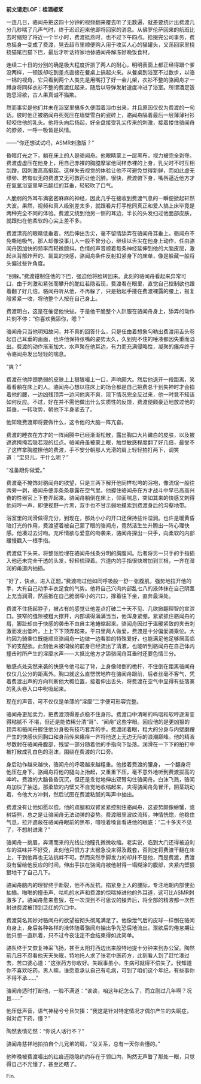 **前文请走LOF：桂酒椒浆**





一连几日，骆闻舟把这四十分钟的视频翻来覆去听了无数遍，就差要统计出费渡几分几秒喘了几声气时，终于迟迟迎来他即将回家的消息。从佛罗伦萨回来的航班比去时缩短了将近一个半小时，费渡抵燕时，也不过下午四点。拾掇完公司事务，费总摇身一变成了费渡，晃去超市里顺便购入用于收买人心的猫罐头，又荡回家里挠挠猫尾巴猫下巴，最后才听话持家地替骆闻舟解冻好晚饭食材。



连续二十日的分别的确是极大程度折损了两人的耐心，明明表面上都正经得跟个爹没两样，一顿饭却吃到差点直接在餐桌上搞起火来。从餐桌到浴室不过数步，以骆一锅的视角，它只看到两个人类先是用嘴打了好一会儿架，衣衫不整的骆闻舟才一蹲身将同样衣衫不整的费渡扛起来，随后以导弹发射速度冲进了浴室。所谓酒足饭饱思淫欲，古人果真诚不猫欺。



然而事实是他们并未在浴室里搞多久便围着浴巾出来，并且原因仅仅为费渡的一句话。彼时他正被骆闻舟死死压在墙壁雪白的瓷砖上，骆闻舟隔着最后一层薄薄衬衫轻咬住他的乳头。他将头向后扬起，好全盘接受乳尖传来的刺激，接着搂住骆闻舟的脖颈，一呼一吸皆是风情。



——“你还想试试吗，ASMR刺激版？”



昏暗灯光之下，躺在床上的人是骆闻舟。他眼睛蒙上一层黑布，视力被完全剥夺。费渡虚虚压在他身上，用自己赤裸的胸膛摩挲他同样赤裸的上身，乳尖时不时互相刮蹭，因刺激高高挺起。这样失去视觉的体验让他不可避免觉得新鲜，而如此虚无缥缈、若有似无的费渡又无可救药让他沉醉。很快，费渡俯下身，嘴唇逼近他方才在氤氲浴室里早已翻红的耳垂，轻轻吹了口气。



人脆弱的外耳布满密密麻麻的神经，因此几乎在接收到费渡气息的一瞬便掀起轩然大波。果然，视频和真人级别差太多，就跟看片打手枪同真正和爱人搞上床毕竟是两种完全不同的体验。费渡又绕到他另一侧的耳边，半长的头发扫过他面部皮肤，就跟扫在他柔软的心尖上差不多。



费渡漂亮的眼睛低垂着，然后伸出舌尖，毫不留情舔弄在骆闻舟耳垂上。骆闻舟不免嘶地吸气，那人却像没事儿人一般不曾分心，继续以舌尖在他身上动作，任由骆闻舟因加快的频率而轻微颤抖。色情的声音顺着每条神经延伸到他的大脑皮层，激起从背部炸开的、氤氲的快感，骆闻舟条件反射扣紧身下的床单，像是躲藏一般将头偏过些许角度。



“别躲。”费渡钳制住他的下巴，强迫他将脸转回来。此刻的骆闻舟看起来异常可口，由于刺激和紧张而攀升的酡红若隐若现，费渡看在眼里，直觉自己控制欲也跟着翻了好几倍。骆闻舟听从他，不再躲了，只是抬起手搂在费渡裸露的腰上，报复般紧紧一收，将他整个人按在自己身上。



费渡明白，这是在催促他快些。于是他干脆整个人趴服在骆闻舟身上，舔弄的动作片刻不停：“你喜欢我舔你，嗯？”



骆闻舟只当他明知故问，并不真的回答什么，只是任由着想象勾勒出费渡用舌头卷起自己耳垂的画面，也许他保持张嘴的姿势太久，久到兜不住的唾液都因失重而溢出。费渡的动作渐渐加大，水声聚在他耳边，有力而充满侵略性，凝聚的瘙痒终于令骆闻舟发出轻轻的喘息。



“爽？”



费渡在他脖颈脆弱的皮肤上上狠狠嘬上一口，声响颇大。然后他退开一段距离，笑着看躺在床上的人。骆闻舟心想以往床上的场合都是自己把费总干到失神时才会掐着他的腰，一边凶残顶弄一边问他爽不爽，现下情况完全反过来，他一时竟不知该如何反应。不过，好在并不需他做出什么实质性的反馈，费渡便颇豪迈地放过他的耳垂，一转攻势，朝他下半身挲去了。



他知晓费渡即将要做什么，这令他的大脑一阵亢奋。



费渡的睡衣在方才的一阵闹腾中已经渐渐松散，露出胸口大片嫩白的皮肤，以及被遮遮掩掩若隐若现的红点。骆闻舟虽被蒙上眼，触觉敏感程度翻了好几倍，最受不了这样拿胸膛撩他的费渡，手不安分朝那人光滑的肩上轻轻拍打两下，调笑道：“宝贝儿，干什么呢？”



“准备跟你做爱。”



费渡毫不掩饰对骆闻舟的欲望，只是三两下解开他同样松垮的浴袍，像流氓一般往两旁一剥，骆闻舟便赤条条暴露在空气里。他握住骆闻舟在方才战斗中早已高高兴奋的性器官上下套弄起来。骆闻舟躺倒在床上，仰面喘息，突如其来的快感又刺得他闷哼一声，即使视野一片黑，双手也不甘示弱地摸索到费渡身后的沟壑地带。



浴室里的润滑做得充分，到现在，那处小小的开口还保持些许湿润。也许是暖黄昏暗灯光的作用，费渡望着被自己蒙了眼的骆闻舟，竟然活生生升腾出一阵心理快感。他凑过去讨吻。充斥情欲与爱意的吻袭来，骆闻舟探出一只手，向柔软的内部缓慢戳入一根手指。



费渡低下头来，将整张脸埋在骆闻舟线条分明的胸腹间。后者将另一只手的手指插入他还未完全干透的头发，轻轻梳理着。穴道内的手指很快增加到三根，一齐在湿润的甬道内抽插。



“好了，快点，进入正题。”费渡吻过他如同呼吸般一舒一张腹肌，强势地拉开他的手，大有自己动手丰衣足食的气势。他将自己穴肉内部乱七八的液体抹在自己阴茎上充当润滑，然后抵在自己脆弱窄小的穴口，撑着往下坐，直奔最深处。



费渡不住扬起脖子，被占有的感觉让他差点打破二十天不见、几欲掀翻理智的宣泄口。狭窄的缝隙被粗大撑开，内部填得满满当当，他浑身紧绷，紧紧抓住骆闻舟的肩，脚趾却由于快感的袭击不由自主地蜷缩起来。骆闻舟因过于温暖紧致的夹击刺激而发出低吟，上上下下顶弄起来。平曰里两人做爱，费渡是十分偏爱骑乘位。大约因为骑乘位既能顺应骆闻舟一边做一边看脸的特殊爱好，也能满足他足够居高临下的支配欲。此刻他未被伺候的前身已经流出了清液，也能听到骆闻舟在自己体内撞击时所产生的淫靡水声——大抵比他方才舔骆闻舟耳垂时还要色情三分。



敏感点处突然来袭的快感令他弓起了背，上身像倾倒的桅杆，不住倒在距离骆闻舟仅仅几公分的距离外。胸口就这么直愣愣地杵在骆闻舟跟前，后者丝毫不客气，凭着费渡出声的方向判断他大概位置，接着伸出舌头，将费渡在空气中显得有些落寞的乳头卷入口中吮吸起来。



现在的声音，可不仅仅是单薄的“淫靡”二字便可形容完整。



骆闻舟更加卖力，把费渡顶得差点稳不住身形。费渡口中清晰的呜咽和软哼逐渐变得粘腻不 不堪，但还是能依稀分清“哥”、“闻舟”这些字眼。回应他的是更凶狠的顶弄和骆闻舟握住他分身极有技巧套弄的手。费渡闭着眼，粗大的分身与内壁磨蹭产生的快感伙同胸口和身前传来瘙痒一齐将他送上无边无际的浪潮巅峰。他的精液尽数射在骆闻舟腹部，残留一部分随着他的手指向下坠落。润滑在一下下的拍打中被打散成乳白色的泡沫，围绕在费渡的穴口旁。



身后动作越来越快，骆闻舟的呼吸越来越粗重。他搂着费渡的腰身， 一个翻身将他压在身下。骆闻舟将他的腿向上抬起，又重重下压，毫不意外地听到费渡拔高的呻吟。费渡的大脑昏昏沉沉，但还是乖觉地伸出双臂勾住骆闻舟。白沫飞溅，骆闻舟加快了抽送，那柔软的内壁又不自觉地收缩起来，夹得骆闻舟角冒汗，阴茎跳动着，令他大方冲刺，然后试图在费渡粘腻的叫声中抽出。



费渡没有让他如愿以偿。他的双腿和双臂紧紧控制住骆闻舟，这姿势颇像螃蟹，或树袋熊，总之是让骆闻舟无法动弹的姿势。费渡眼里波纹流转，神情恍惚，他稳住气息，拉开遮蔽在骆闻舟眼前的黑布，喑哑着嗓音看进他的眼底：“二十多天不见了，不想射进来？”



骆闻舟一挑眉，奔涌而来的光线让他瞳孔微微收缩。老实说，临到大门还得被迫刹车的滋味并不好受，此刻他只恨方才太猴急没来得及戴套，否则定将费渡干翻在床上，干到他再也无法挑衅不可。然而突然手脚发力的却并不是他，而是费渡，费渡没有留给他反应的时间，伸出手扶在骆闻舟被他射得一塌糊涂的腹部，夹紧内壁狠狠地干了自己几下。



骆闻舟脑内的理智终于断裂，他不再反抗，掐紧身上人的腰际，专注地朝内部使劲抽插。啪啪的撞击声、咕叽的水声和费渡的惊喘掉进他的外耳道，这可比ASMR刺激多了。骆闻舟愈来愈狠，在一次深到不可思议的操弄后，将全部的精液都一次性射进费渡被顶到泛红的穴口中。



费渡莫名其妙对骆闻舟的欲望被彻头彻尾满足了。他像泄气后的皮球一样倒在骆闻舟身上，身后各种各样的液体随着骆闻舟抽出争先恐后地流出。泄欲后的倦怠期让他只想一直趴着，只不过今夜注定不会结束得如此简单。



> > > 



骆队终于又恢复神采飞扬，甚至太阳打西边出来般特地提十分钟来到办公室。陶然前几日不忍看他天天失眠，特地托人求了张老中医药方，此刻看人到了赶忙凑过去，苦口婆心道：“这张药方你收好。失眠事虽小，生病可就得不偿失了。我知道你不喜欢吃药，男人嘛，谁愿意承认自己有毛病，可到了咱们这个年纪，有些事你不得不承……”



骆闻舟适时打断他，一脸不满道：“诶诶，咱这年纪怎么了，而立刚过几年啊？况且……”



他压低声音，语气神秘兮兮且欠揍：“我这是针对特定情况才偶尔产生的失眠症，得对症下药，懂？”



陶然表情茫然：“你说人话行不？”



骆闻舟慈祥地拍拍自个儿兄弟的肩，“没关系，总有一天你会懂的。”



他昨晚被费渡嘬出的红痕还隐隐约约存在于领口内，陶然无声瞥了那处一眼，只觉得自己不光懂了，甚至还瞎了。



Fin.
